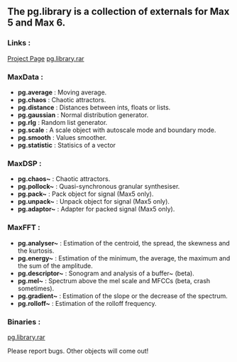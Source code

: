 ## The pg.library is a collection of externals for Max 5 and Max 6.

### Links :

[Project Page](https://github.com/pierreguillot/MaxObjects.git)
[pg.library.rar](http://dl.dropbox.com/u/21891549/pg.library.rar)

### MaxData :

* **pg.average** : Moving average.
* **pg.chaos** : Chaotic attractors.
* **pg.distance** : Distances between ints, floats or lists.
* **pg.gaussian** : Normal distribution generator.
* **pg.rlg** : Random list generator.
* **pg.scale** : A scale object with autoscale mode and boundary mode.
* **pg.smooth** : Values smoother.
* **pg.statistic** : Statisics of a vector

### MaxDSP :

* **pg.chaos~** : Chaotic attractors.
* **pg.pollock~** : Quasi-synchronous granular synthesiser.
* **pg.pack~** : Pack object for signal (Max5 only).
* **pg.unpack~** : Unpack object for signal (Max5 only).
* **pg.adaptor~** : Adapter for packed signal (Max5 only).

### MaxFFT :

* **pg.analyser~** : Estimation of the centroid, the spread, the skewness and the kurtosis.
* **pg.energy~** : Estimation of the minimum, the average, the maximum and the sum of the amplitude.
* **pg.descriptor~** : Sonogram and analysis of a buffer~ (beta).
* **pg.mel~** : Spectrum above the mel scale and MFCCs (beta, crash sometimes).
* **pg.gradient~** : Estimation of the slope or the decrease of the spectrum.
* **pg.rolloff~** : Estimation of the rolloff frequency.

### Binaries :

[pg.library.rar](http://dl.dropbox.com/u/21891549/pg.library.rar)

Please report bugs. Other objects will come out!
